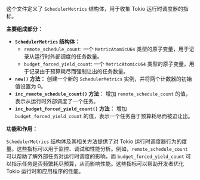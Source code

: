 这个文件定义了 `SchedulerMetrics` 结构体，用于收集 Tokio 运行时调度器的指标。

**主要组成部分：**

*   **`SchedulerMetrics` 结构体：**
    *   `remote_schedule_count`:  一个 `MetricAtomicU64` 类型的原子变量，用于记录从运行时外部调度的任务数量。
    *   `budget_forced_yield_count`:  一个 `MetricAtomicU64` 类型的原子变量，用于记录由于预算耗尽而强制让出的任务数量。
*   **`new()` 方法：**  创建一个新的 `SchedulerMetrics` 实例，并将两个计数器的初始值设置为 0。
*   **`inc_remote_schedule_count()` 方法：**  增加 `remote_schedule_count` 的值，表示从运行时外部调度了一个任务。
*   **`inc_budget_forced_yield_count()` 方法：** 增加 `budget_forced_yield_count` 的值，表示一个任务由于预算耗尽而被迫让出。

**功能和作用：**

`SchedulerMetrics` 结构体及其相关方法提供了对 Tokio 运行时调度器行为的度量。这些指标可以用于监控、调试和性能分析。例如，`remote_schedule_count` 可以帮助了解外部任务对运行时调度的影响，而 `budget_forced_yield_count` 可以指示任务是否频繁耗尽预算，从而影响性能。这些指标可以帮助开发者优化 Tokio 运行时和应用程序的性能。
